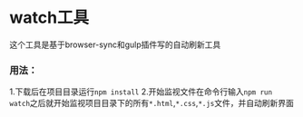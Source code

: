 # watch工具
这个工具是基于browser-sync和gulp插件写的自动刷新工具
### 用法：
1.下载后在项目目录运行`npm install`
2.开始监视文件在命令行输入`npm run watch`之后就开始监视项目目录下的所有`*.html`,`*.css`,`*.js`文件，并自动刷新界面
